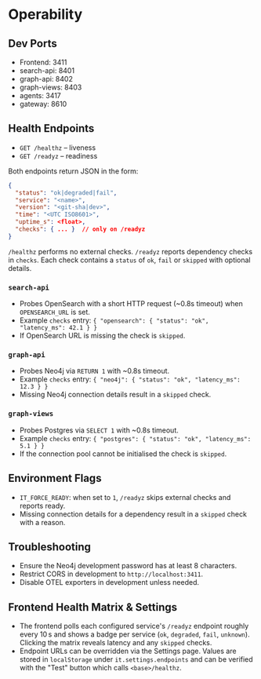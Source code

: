 # Operability

## Dev Ports
- Frontend: 3411
- search-api: 8401
- graph-api: 8402
- graph-views: 8403
- agents: 3417
- gateway: 8610

## Health Endpoints
- `GET /healthz` – liveness
- `GET /readyz` – readiness

Both endpoints return JSON in the form:
```json
{
  "status": "ok|degraded|fail",
  "service": "<name>",
  "version": "<git-sha|dev>",
  "time": "<UTC ISO8601>",
  "uptime_s": <float>,
  "checks": { ... }  // only on /readyz
}
```

`/healthz` performs no external checks. `/readyz` reports dependency checks in `checks`. Each check contains a `status` of `ok`, `fail` or `skipped` with optional details.

### `search-api`
- Probes OpenSearch with a short HTTP request (~0.8s timeout) when `OPENSEARCH_URL` is set.
- Example `checks` entry: `{ "opensearch": { "status": "ok", "latency_ms": 42.1 } }`
- If OpenSearch URL is missing the check is `skipped`.

### `graph-api`
- Probes Neo4j via `RETURN 1` with ~0.8s timeout.
- Example `checks` entry: `{ "neo4j": { "status": "ok", "latency_ms": 12.3 } }`
- Missing Neo4j connection details result in a `skipped` check.

### `graph-views`
- Probes Postgres via `SELECT 1` with ~0.8s timeout.
- Example `checks` entry: `{ "postgres": { "status": "ok", "latency_ms": 5.1 } }`
- If the connection pool cannot be initialised the check is `skipped`.

## Environment Flags
- `IT_FORCE_READY`: when set to `1`, `/readyz` skips external checks and reports ready.
- Missing connection details for a dependency result in a `skipped` check with a reason.

## Troubleshooting
- Ensure the Neo4j development password has at least 8 characters.
- Restrict CORS in development to `http://localhost:3411`.
- Disable OTEL exporters in development unless needed.

## Frontend Health Matrix & Settings

- The frontend polls each configured service's `/readyz` endpoint roughly every 10 s and shows a badge per service (`ok`, `degraded`, `fail`, `unknown`). Clicking the matrix reveals latency and any `skipped` checks.
- Endpoint URLs can be overridden via the Settings page. Values are stored in `localStorage` under `it.settings.endpoints` and can be verified with the "Test" button which calls `<base>/healthz`.
